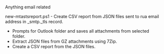 Anything email related  
  
new-mtastsreport.ps1 - Create CSV report from JSON files sent to rua email address in _smtp._tls record.  
* Prompts for Outlook folder and saves all attachments from selected folder.  
* Extract JSON files from GZ attachments using 7Zip.  
* Create a CSV report from the JSON files.